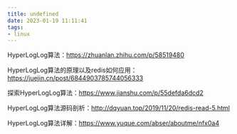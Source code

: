 ```yaml
---
title: undefined
date: 2023-01-19 11:11:41
tags:
- linux
---
```


HyperLogLog算法：https://zhuanlan.zhihu.com/p/58519480

HyperLogLog算法的原理以及redis如何应用：https://juejin.cn/post/6844903785744056333

探索HyperLogLog算法：https://www.jianshu.com/p/55defda6dcd2

HyperLogLog算法源码剖析：http://dqyuan.top/2019/11/20/redis-read-5.html

HyperLogLog算法详解：https://www.yuque.com/abser/aboutme/nfx0a4



